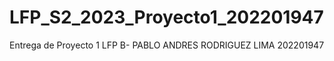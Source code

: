 # LFP_S2_2023_Proyecto1_202201947
Entrega de Proyecto 1 LFP B- PABLO ANDRES RODRIGUEZ LIMA 202201947
